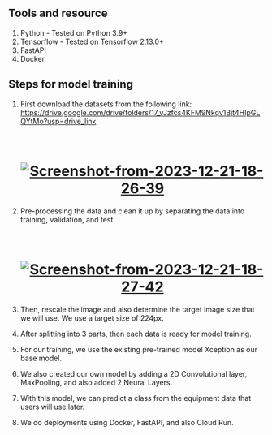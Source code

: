 ## Tools and resource

1. Python - Tested on Python 3.9+
2. Tensorflow - Tested on Tensorflow 2.13.0+
3. FastAPI
4. Docker

## Steps for model training
1. First download the datasets from the following link: https://drive.google.com/drive/folders/17_vJzfcs4KFM9Nkqv1Bjt4HIpGLQYtMo?usp=drive_link
   <h1 align="center">
       <br>
       <a href="https://ibb.co/cwjFq8B"><img src="https://i.ibb.co/Qk4N0Hg/Screenshot-from-2023-12-21-18-26-39.png" alt="Screenshot-from-2023-12-21-18-26-39" border="0"></a>
       <br>
   </h1>

2. Pre-processing the data and clean it up by separating the data into training, validation, and test.
   <h1 align="center">
       <br>
       <a href="https://ibb.co/HhTh3c6"><img src="https://i.ibb.co/qJYJVHK/Screenshot-from-2023-12-21-18-27-42.png" alt="Screenshot-from-2023-12-21-18-27-42" border="0"></a>
       <br>
   </h1>
5. Then, rescale the image and also determine the target image size that we will use. We use a target size of 224px.
6. After splitting into 3 parts, then each data is ready for model training.
7. For our training, we use the existing pre-trained model Xception as our base model.
8. We also created our own model by adding a 2D Convolutional layer, MaxPooling, and also added 2 Neural Layers.
9. With this model, we can predict a class from the equipment data that users will use later.
10. We do deployments using Docker, FastAPI, and also Cloud Run.

